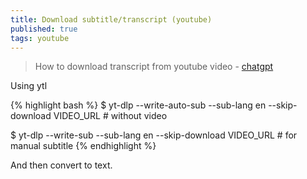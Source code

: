 ```yaml
---
title: Download subtitle/transcript (youtube)
published: true
tags: youtube
---
```

> How to download transcript from youtube video - [chatgpt](https://chatgpt.com/share/6783ce5a-74ec-800d-8d80-07957370e86b)

Using ytl

{% highlight bash %}
$ yt-dlp --write-auto-sub --sub-lang en --skip-download VIDEO_URL    # without video

$ yt-dlp --write-sub --sub-lang en --skip-download VIDEO_URL         # for manual subtitle
{% endhighlight %}

And then convert to text.


